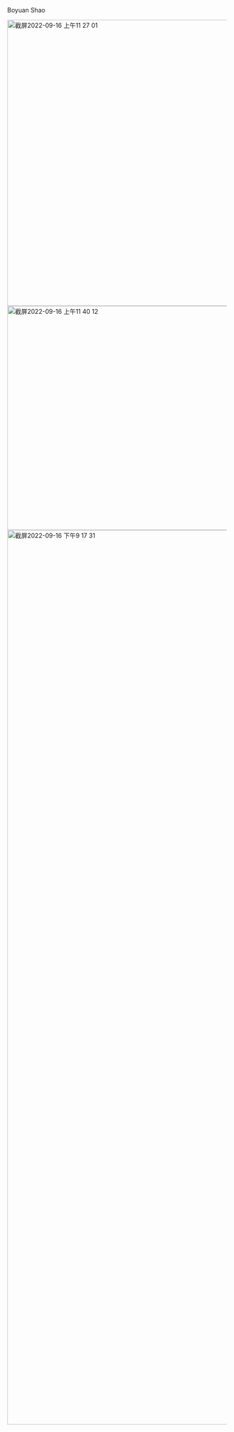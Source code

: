 Boyuan Shao


<img width="655" alt="截屏2022-09-16 上午11 27 01" src="https://user-images.githubusercontent.com/59927679/190676621-2c22748c-1c3f-44fd-9609-c1f186b2ecf6.png">


<img width="513" alt="截屏2022-09-16 上午11 40 12" src="https://user-images.githubusercontent.com/59927679/190677485-f2cf75c2-c04e-473c-b439-a495dd72c012.png">

<img width="2048" alt="截屏2022-09-16 下午9 17 31" src="https://user-images.githubusercontent.com/59927679/190835000-fc58ea16-fa7d-4d82-877c-ceb19e447c84.png">
